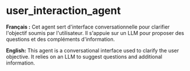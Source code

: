 # user_interaction_agent

**Français :** Cet agent sert d'interface conversationnelle pour clarifier l'objectif soumis par l'utilisateur. Il s'appuie sur un LLM pour proposer des questions et des compléments d'information.

**English:** This agent is a conversational interface used to clarify the user objective. It relies on an LLM to suggest questions and additional information.
